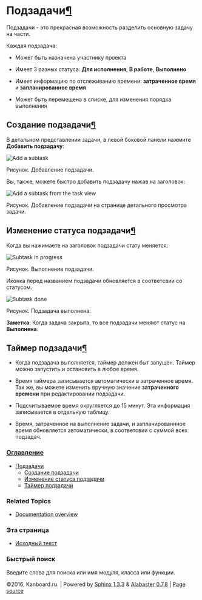 Подзадачи[¶](#subtasks "Ссылка на этот заголовок")
==================================================

Подзадачи - это прекрасная возможность разделить основную задачу на
части.

Каждая подзадача:

-   Может быть назначена участнику проекта

-   Имеет 3 разных статуса: **Для исполнения**, **В работе**,
    **Выполнено**

-   Имеет информацию по отслеживанию времени: **затраченное время** и
    **запланированное время**

-   Может быть перемещена в списке, для изменения порядка выполнения

Создание подзадачи[¶](#creating-subtasks "Ссылка на этот заголовок")
--------------------------------------------------------------------

В детальном представлении задачи, в левой боковой панели нажмите
**Добавить подзадачу**:

![Add a
subtask](https://kanboard.net/screenshots/documentation/add-subtask.png)

Рисунок. Добавление подзадачи.

Вы, также, можете быстро добавить подзадачу нажав на заголовок:

![Add a subtask from the task
view](https://kanboard.net/screenshots/documentation/add-subtask-shortcut.png)

Рисунок. Добавление подзадачи на странице детального просмотра задачи.

Изменение статуса подзадачи[¶](#change-subtask-status "Ссылка на этот заголовок")
---------------------------------------------------------------------------------

Когда вы нажимаете на заголовок подзадачи стату меняется:

![Subtask in
progress](https://kanboard.net/screenshots/documentation/subtask-status-inprogress.png)

Рисунок. Выполнение подзадачи.

Иконка перед названием подзадачи обновляется в соответсвии со статусом.

![Subtask
done](https://kanboard.net/screenshots/documentation/subtask-status-done.png)

Рисунок. Подзадача выполнена.

**Заметка**: Когда задача закрыта, то все подзадачи меняют статус на
**Выполнена**.

Таймер подзадачи[¶](#subtask-timer "Ссылка на этот заголовок")
--------------------------------------------------------------

-   Когда подзадача выполняется, таймер должен быт запущен. Таймер можно
    запустить и остановить в любое время.

-   Время таймера записывается автоматически в затраченное время. Так
    же, вы можете изменить вручную значение **затраченного времени** при
    редактировании подзадачи.

-   Подсчитываемое время округляется до 15 минут. Эта информация
    записывается в отдельную таблицу.

-   Время, затраченное на выполнение задачи, и запланированнное время
    обновляется автоматически, в соответсвии с суммой всех подзадач.

### [Оглавление](index.html)

-   [Подзадачи](#)
    -   [Создание подзадачи](#creating-subtasks)
    -   [Изменение статуса подзадачи](#change-subtask-status)
    -   [Таймер подзадачи](#subtask-timer)

### Related Topics

-   [Documentation overview](index.html)

### Эта страница

-   [Исходный текст](_sources/subtasks.txt)

### Быстрый поиск

Введите слова для поиска или имя модуля, класса или функции.

©2016, Kanboard.ru. | Powered by [Sphinx 1.3.3](http://sphinx-doc.org/)
& [Alabaster 0.7.8](https://github.com/bitprophet/alabaster) | [Page
source](_sources/subtasks.txt)
